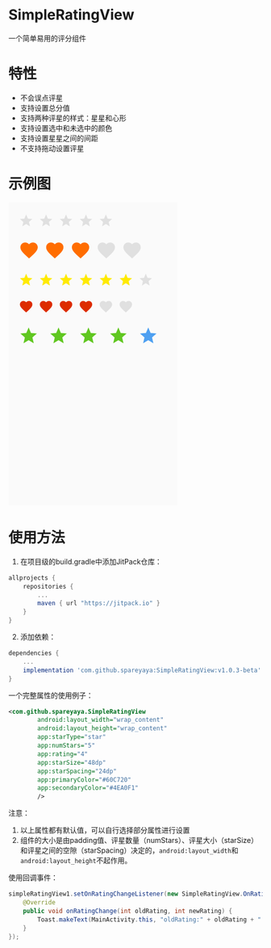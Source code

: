 # SimpleRatingView

一个简单易用的评分组件



# 特性

- 不会误点评星
- 支持设置总分值
- 支持两种评星的样式：星星和心形
- 支持设置选中和未选中的颜色
- 支持设置星星之间的间距
- 不支持拖动设置评星



# 示例图

![srv](./images/demo.png)



# 使用方法

1. 在项目级的build.gradle中添加JitPack仓库：

```groovy
allprojects {
    repositories {
        ...
        maven { url "https://jitpack.io" }
    }
}
```

2. 添加依赖：

```groovy
dependencies {
    ...
    implementation 'com.github.spareyaya:SimpleRatingView:v1.0.3-beta'
}
```



一个完整属性的使用例子：

```xml
<com.github.spareyaya.SimpleRatingView
        android:layout_width="wrap_content"
        android:layout_height="wrap_content"
        app:starType="star"
        app:numStars="5"
        app:rating="4"
        app:starSize="48dp"
        app:starSpacing="24dp"
        app:primaryColor="#60C720"
        app:secondaryColor="#4EA0F1"
        />
```

注意：

1. 以上属性都有默认值，可以自行选择部分属性进行设置
2. 组件的大小是由padding值、评星数量（numStars）、评星大小（starSize）和评星之间的空隙（starSpacing）决定的，`android:layout_width`和`android:layout_height`不起作用。



使用回调事件：

```java
simpleRatingView1.setOnRatingChangeListener(new SimpleRatingView.OnRatingChangeListener() {
	@Override
    public void onRatingChange(int oldRating, int newRating) {
    	Toast.makeText(MainActivity.this, "oldRating:" + oldRating + " newRating:" + newRating, Toast.LENGTH_SHORT).show();
    }
});
```


